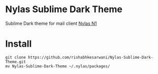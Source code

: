 # Nylas Sublime Dark Theme

Sublime Dark theme for mail client [Nylas N1](https://github.com/nylas/N1)


# Install
```
git clone https://github.com/rishabhkesarwani/Nylas-Sublime-Dark-Theme.git
mv Nylas-Sublime-Dark-Theme ~/.nylas/packages/
```
